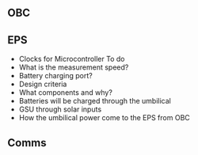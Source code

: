 ## OBC

## EPS
- Clocks for Microcontroller
To do
- What is the measurement speed?
- Battery charging port?
- Design criteria
- What components and why?
- Batteries will be charged through the umbilical
- GSU through solar inputs
- How the umbilical power come to the EPS from OBC

## Comms
